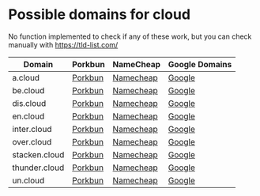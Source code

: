 # Possible domains for cloud

No function implemented to check if any of these work, but you can check manually with https://tld-list.com/

| Domain | Porkbun | NameCheap | Google Domains |
|---|---|---|---|
| a.cloud | [Porkbun](https://porkbun.com/checkout/search?prb=e814663da1&tlds=&idnLanguage=&search=search&q=a.cloud) | [Namecheap](https://www.namecheap.com/domains/registration/results/?domain=a.cloud) | [Google](https://domains.google.com/registrar/search?searchTerm=a.cloud) |
| be.cloud | [Porkbun](https://porkbun.com/checkout/search?prb=e814663da1&tlds=&idnLanguage=&search=search&q=be.cloud) | [Namecheap](https://www.namecheap.com/domains/registration/results/?domain=be.cloud) | [Google](https://domains.google.com/registrar/search?searchTerm=be.cloud) |
| dis.cloud | [Porkbun](https://porkbun.com/checkout/search?prb=e814663da1&tlds=&idnLanguage=&search=search&q=dis.cloud) | [Namecheap](https://www.namecheap.com/domains/registration/results/?domain=dis.cloud) | [Google](https://domains.google.com/registrar/search?searchTerm=dis.cloud) |
| en.cloud | [Porkbun](https://porkbun.com/checkout/search?prb=e814663da1&tlds=&idnLanguage=&search=search&q=en.cloud) | [Namecheap](https://www.namecheap.com/domains/registration/results/?domain=en.cloud) | [Google](https://domains.google.com/registrar/search?searchTerm=en.cloud) |
| inter.cloud | [Porkbun](https://porkbun.com/checkout/search?prb=e814663da1&tlds=&idnLanguage=&search=search&q=inter.cloud) | [Namecheap](https://www.namecheap.com/domains/registration/results/?domain=inter.cloud) | [Google](https://domains.google.com/registrar/search?searchTerm=inter.cloud) |
| over.cloud | [Porkbun](https://porkbun.com/checkout/search?prb=e814663da1&tlds=&idnLanguage=&search=search&q=over.cloud) | [Namecheap](https://www.namecheap.com/domains/registration/results/?domain=over.cloud) | [Google](https://domains.google.com/registrar/search?searchTerm=over.cloud) |
| stacken.cloud | [Porkbun](https://porkbun.com/checkout/search?prb=e814663da1&tlds=&idnLanguage=&search=search&q=stacken.cloud) | [Namecheap](https://www.namecheap.com/domains/registration/results/?domain=stacken.cloud) | [Google](https://domains.google.com/registrar/search?searchTerm=stacken.cloud) |
| thunder.cloud | [Porkbun](https://porkbun.com/checkout/search?prb=e814663da1&tlds=&idnLanguage=&search=search&q=thunder.cloud) | [Namecheap](https://www.namecheap.com/domains/registration/results/?domain=thunder.cloud) | [Google](https://domains.google.com/registrar/search?searchTerm=thunder.cloud) |
| un.cloud | [Porkbun](https://porkbun.com/checkout/search?prb=e814663da1&tlds=&idnLanguage=&search=search&q=un.cloud) | [Namecheap](https://www.namecheap.com/domains/registration/results/?domain=un.cloud) | [Google](https://domains.google.com/registrar/search?searchTerm=un.cloud) |
